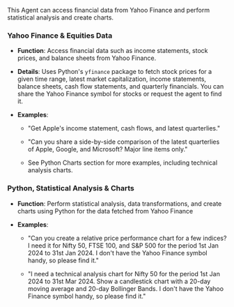 This Agent can access financial data from Yahoo Finance and perform statistical analysis and create charts.

### Yahoo Finance & Equities Data
- **Function**: Access financial data such as income statements, stock prices, and balance sheets from Yahoo Finance.
- **Details**: Uses Python's `yfinance` package to fetch stock prices for a given time range, latest market capitalization, income statements, balance sheets, cash flow statements, and quarterly financials. You can share the Yahoo Finance symbol for stocks or request the agent to find it.

- **Examples**:
  - "Get Apple's income statement, cash flows, and latest quarterlies."

  - "Can you share a side-by-side comparison of the latest quarterlies of Apple, Google, and Microsoft? Major line items only."

  - See Python Charts section for more examples, including technical analysis charts.

### Python, Statistical Analysis & Charts
- **Function**: Perform statistical analysis, data transformations, and create charts using Python for the data fetched from Yahoo Finance

- **Examples**:

  - "Can you create a relative price performance chart for a few indices? I need it for Nifty 50, FTSE 100, and S&P 500 for the period 1st Jan 2024 to 31st Jan 2024. I don't have the Yahoo Finance symbol handy, so please find it."

  - "I need a technical analysis chart for Nifty 50 for the period 1st Jan 2024 to 31st Mar 2024. Show a candlestick chart with a 20-day moving average and 20-day Bollinger Bands. I don't have the Yahoo Finance symbol handy, so please find it."